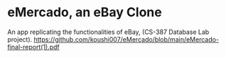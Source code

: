 # eMercado, an eBay Clone

An app replicating the functionalities of eBay, (CS-387 Database Lab project).
https://github.com/koushi007/eMercado/blob/main/eMercado-final-report(1).pdf
